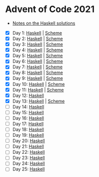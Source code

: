 # Advent of Code 2021

- [Notes on the Haskell solutions](Haskell/README.md)

* [x] Day 1:  [Haskell](Haskell/src/Day01.hs) | [Scheme](Scheme/day01.scm)
* [x] Day 2:  [Haskell](Haskell/src/Day02.hs) | [Scheme](Scheme/day02.scm)
* [x] Day 3:  [Haskell](Haskell/src/Day03.hs) | [Scheme](Scheme/day03.scm)
* [x] Day 4:  [Haskell](Haskell/src/Day04.hs) | [Scheme](Scheme/day04.scm)
* [x] Day 5:  [Haskell](Haskell/src/Day05.hs) | [Scheme](Scheme/day05.scm)
* [x] Day 6:  [Haskell](Haskell/src/Day06.hs) | [Scheme](Scheme/day06.scm)
* [x] Day 7:  [Haskell](Haskell/src/Day07.hs) | [Scheme](Scheme/day07.scm)
* [x] Day 8:  [Haskell](Haskell/src/Day08.hs) | [Scheme](Scheme/day08.scm)
* [x] Day 9:  [Haskell](Haskell/src/Day09.hs) | [Scheme](Scheme/day09.scm)
* [x] Day 10: [Haskell](Haskell/src/Day10.hs) | [Scheme](Scheme/day10.scm)
* [x] Day 11: [Haskell](Haskell/src/Day11.hs) | [Scheme](Scheme/day11.scm)
* [x] Day 12: [Haskell](Haskell/src/Day12.hs)
* [x] Day 13: [Haskell](Haskell/src/Day13.hs) | [Scheme](Scheme/day13.scm)
* [ ] Day 14: [Haskell](Haskell/src/Day14.hs)
* [ ] Day 15: [Haskell](Haskell/src/Day15.hs)
* [ ] Day 16: [Haskell](Haskell/src/Day16.hs)
* [ ] Day 17: [Haskell](Haskell/src/Day17.hs)
* [ ] Day 18: [Haskell](Haskell/src/Day18.hs)
* [ ] Day 19: [Haskell](Haskell/src/Day19.hs)
* [ ] Day 20: [Haskell](Haskell/src/Day20.hs)
* [ ] Day 21: [Haskell](Haskell/src/Day21.hs)
* [ ] Day 22: [Haskell](Haskell/src/Day22.hs)
* [ ] Day 23: [Haskell](Haskell/src/Day23.hs)
* [ ] Day 24: [Haskell](Haskell/src/Day24.hs)
* [ ] Day 25: [Haskell](Haskell/src/Day25.hs)

